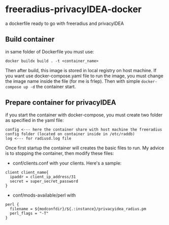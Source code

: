# freeradius-privacyIDEA-docker
a dockerfile ready to go with freeradius and privacyIDEA

## Build container
in same folder of Dockerfile you must use:
```
docker buildx build . -t <container_name>
```

Then after build, this image is stored in local registry on host machine. 
If you want use docker-compose.yaml file to run the image, you must change the image name inside the file (for me is frlep).
Then with simple `docker-compose up -d` the container start.

## Prepare container for privacyIDEA
if you start the container with docker-compose, you must create two folder as specified in the yaml file:
```
config <--- here the container share with host machine the freeradius config folder (located on container inside in /etc/raddb)
log <--- for radiusd.log file
```

Once first startup the container will creates the basic files to run. My advice is to stopping the container, then modify these files:
- conf/clients.conf with your clients. Here's a sample:
```
client client_name{
  ipaddr = client_ip_address/31
  secret = super_secret_password
}
```
- conf/mods-available/perl with
```
perl {
  filename = ${modconfdir}/${.:instance}/privacyidea_radius.pm
  perl_flags = "-T"
}
```
